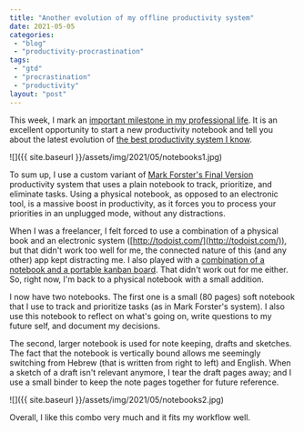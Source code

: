 ```yaml
---
title: "Another evolution of my offline productivity system"
date: 2021-05-05
categories: 
 - "blog"
 - "productivity-procrastination"
tags: 
 - "gtd"
 - "procrastination"
 - "productivity"
layout: "post"
---
```


This week, I mark an [important milestone in my professional life](https://gorelik.net/2021/05/02/a-new-phase-in-my-professional-life/). It is an excellent opportunity to start a new productivity notebook and tell you about the latest evolution of [the best productivity system I know](https://gorelik.net/tag/productivity/).

![]({{ site.baseurl }}/assets/img/2021/05/notebooks1.jpg)

To sum up, I use a custom variant of [Mark Forster's Final Version ](http://archive.constantcontact.com/fs004/1100358239599/archive/1109511856508.html)productivity system that uses a plain notebook to track, prioritize, and eliminate tasks. Using a physical notebook, as opposed to an electronic tool, is a massive boost in productivity, as it forces you to process your priorities in an unplugged mode, without any distractions.

When I was a freelancer, I felt forced to use a combination of a physical book and an electronic system ([http://todoist.com/](http://todoist.com/)), but that didn't work too well for me, the connected nature of this (and any other) app kept distracting me. I also played with a [combination of a notebook and a portable kanban board](https://gorelik.net/2019/11/11/a-tangible-productivity-tool-and-a-book-review/). That didn't work out for me either. So, right now, I'm back to a physical notebook with a small addition. 

I now have two notebooks. The first one is a small (80 pages) soft notebook that I use to track and prioritize tasks (as in Mark Forster's system). I also use this notebook to reflect on what's going on, write questions to my future self, and document my decisions.

The second, larger notebook is used for note keeping, drafts and sketches. The fact that the notebook is vertically bound allows me seemingly switching from Hebrew (that is written from right to left) and English. When a sketch of a draft isn't relevant anymore, I tear the draft pages away; and I use a small binder to keep the note pages together for future reference.

![]({{ site.baseurl }}/assets/img/2021/05/notebooks2.jpg)

Overall, I like this combo very much and it fits my workflow well.
